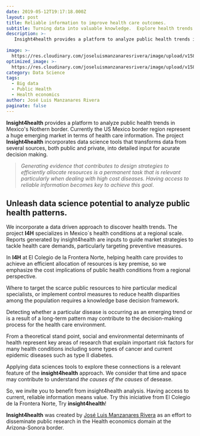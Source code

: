```yaml
---
date: 2019-05-12T19:17:18.000Z
layout: post
title: Reliable information to improve health care outcomes. 
subtitle: Turning data into valuable knowledge.  Explore health trends overtime and it's geographic patterns.
description: >-
   Insight4health provides a platform to analyze public health trends in  Mexico's Northern  border. This app incorporates data science tools that transforms data from several sources into detailed input for acurate decision making. A public effort from El Colegio de la Frontera Norte, Nogales to disseminate research that targets to improve the health conditions of the population in the region.   
   
image: >-
  https://res.cloudinary.com/joseluismanzanaresrivera/image/upload/v1584335391/pankaj-patel-u2Ru4QBXA5Q-unsplash_g8d5xn.jpg
optimized_image: >-
  https://res.cloudinary.com/joseluismanzanaresrivera/image/upload/v1584319458/markus-spiske-466ENaLuhLY-unsplash_jfexxi.jpg
category: Data Science
tags:
  - Big data
  - Public Health
  - Health economics
author: José Luis Manzanares Rivera
paginate: false
---
```

**Insight4health** provides a platform to analyze public health trends in  Mexico's Nothern  border. Currently the US Mexico border  region  represent a huge emerging market in terms of health care information. The project **Insight4health** incorporates data science tools that transforms data from several sources, both  public and private, into detailed input for acurate decision making.

>  *Generating evidence that contributes to design strategies to efficiently allocate resources is a permanent task that is relevant particularly when dealing with high cost diseases. Having access to reliable information becomes key to achieve this goal*.

## Unleash data science potential to analyze public health patterns.    

We incorporate a data driven approach to discover health trends. The project **I4H** specializes in Mexico´s health conditions at a regional scale.   Reports generated by insight4health are inputs to guide market strategies to tackle health care demands, particularly targeting preventive measures.

In **I4H** at El Colegio de la Frontera Norte, helping health care provides to achieve an efficient allocation of resources is key premise, so we emphasize the cost implications of public health conditions from a regional perspective.

Where to target the scarce  public resources to hire particular medical specialists, or implement control measures to reduce health disparities among the population requires a knowledge base decision framework.

Detecting whether a particular disease is occurring as an emerging trend or is a result of a long-term pattern may contribute to the decision-making process for the health care environment. 

From a theoretical stand point, social and environmental determinants of health represent key areas of research that explain important risk factors for many health conditions including some types of cancer and current epidemic diseases such as type II diabetes.

Applying data sciences tools to explore these connections is a relevant feature of the **insight4health** approach. We consider that time and space may contribute to understand *the causes of the causes* of desease. 

So, we invite you to benefit from insight4health analysis.  Having access to current, reliable information means value.  Try this iniciative from El Colegio de la Frontera Norte, Try **insight4health**!  


**Insight4health** was created by  [José Luis Manzanares Rivera](https://www.colef.mx/posgrado/profesores/borrador-automatico-31/) as an effort to disseminate public research in the Health economics domain at the Arizona-Sonora border.  

